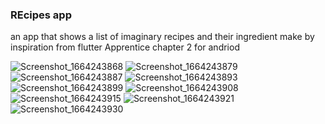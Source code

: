 ### REcipes app
an app that shows a list of imaginary recipes and their ingredient 
make by inspiration from flutter Apprentice chapter 2
for andriod 

![Screenshot_1664243868](https://user-images.githubusercontent.com/84554840/192415628-9fb7af4f-d1b1-40c2-a1b8-28aba7a4a7da.png)
![Screenshot_1664243879](https://user-images.githubusercontent.com/84554840/192415631-e41cd1ad-6c86-4af9-999d-91d20742e6c9.png)
![Screenshot_1664243887](https://user-images.githubusercontent.com/84554840/192415635-1b2a0692-04df-4588-b399-e39b7db6a955.png)
![Screenshot_1664243893](https://user-images.githubusercontent.com/84554840/192415641-05c87f5b-b5b0-4025-8fde-5963c58a607a.png)
![Screenshot_1664243899](https://user-images.githubusercontent.com/84554840/192415644-8c66fea6-c57e-42fc-a0f9-3fd2aa4f69d8.png)
![Screenshot_1664243908](https://user-images.githubusercontent.com/84554840/192415645-da787c14-4d3d-45e7-9870-4799499f4ca8.png)
![Screenshot_1664243915](https://user-images.githubusercontent.com/84554840/192415648-bb64f608-4340-4125-b9ea-90ae11e91484.png)
![Screenshot_1664243921](https://user-images.githubusercontent.com/84554840/192415651-2da9dddd-79e7-4ebe-8705-acd915e8d94b.png)
![Screenshot_1664243930](https://user-images.githubusercontent.com/84554840/192415653-acc2191b-2cfa-4fa7-8b5c-b19b695b9bb7.png)
